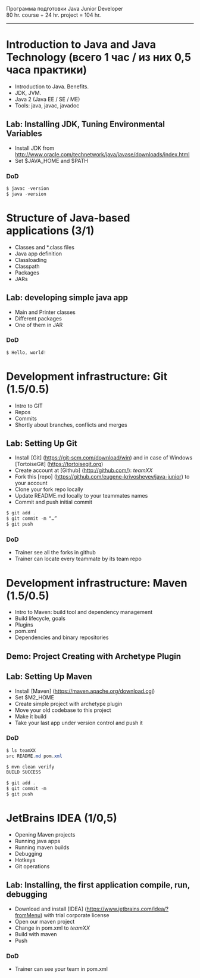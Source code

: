 
Программа подготовки Java Junior Developer  
80 hr. course + 24 hr. project = 104 hr.

---

# Introduction to Java and Java Technology (всего 1 час / из них 0,5 часа практики) 
- Introduction to Java. Benefits. 
- JDK, JVM. 
- Java 2 (Java EE / SE / ME) 
- Tools: java, javac, javadoc
## Lab: Installing JDK, Tuning Environmental Variables
- Install JDK from http://www.oracle.com/technetwork/java/javase/downloads/index.html
- Set $JAVA_HOME and $PATH
### DoD
```java
$ javac -version
$ java -version
```

# Structure of Java-based applications (3/1)
- Classes and *.class files
- Java app definition
- Classloading
- Classpath
- Packages
- JARs
## Lab: developing simple java app
- Main and Printer classes
- Different packages
- One of them in JAR
### DoD
```java
$ Hello, world! 
```

# Development infrastructure: Git (1.5/0.5)
- Intro to GIT
- Repos
- Commits
- Shortly about branches, conflicts and merges
## Lab: Setting Up Git
- Install [Git] (https://git-scm.com/download/win) and in case of Windows [TortoiseGit] (https://tortoisegit.org)
- Create account at [Github] (http://github.com/): _teamXX_
- Fork this [repo] (https://github.com/eugene-krivosheyev/java-junior) to your account
- Clone your fork repo locally
- Update README.md locally to your teammates names
- Commit and push initial commit
```java
$ git add .
$ git commit -m “…”
$ git push
```
### DoD
- Trainer see all the forks in github
- Trainer can locate every teammate by its team repo

# Development infrastructure: Maven (1.5/0.5)
- Intro to Maven: build tool and dependency management
- Build lifecycle, goals
- Plugins
- pom.xml
- Dependencies and binary repositories
## Demo: Project Creating with Archetype Plugin
## Lab: Setting Up Maven
- Install [Maven] (https://maven.apache.org/download.cgi)
- Set $M2_HOME
- Create simple project with archetype plugin
- Move your old codebase to this project
- Make it build
- Take your last app under version control and push it
### DoD
```java
$ ls teamXX
src README.md pom.xml

$ mvn clean verify
BUILD SUCCESS

$ git add .
$ git commit -m
$ git push
```

# JetBrains IDEA (1/0,5)
- Opening Maven projects
- Running java apps
- Running maven builds
- Debugging
- Hotkeys
- Git operations
## Lab: Installing, the first application compile, run, debugging
- Download and install [IDEA] (https://www.jetbrains.com/idea/?fromMenu) with trial corporate license
- Open our maven project
- Change <artifactId> in pom.xml to _teamXX_
- Build with maven
- Push
### DoD
- Trainer can see your team in pom.xml






